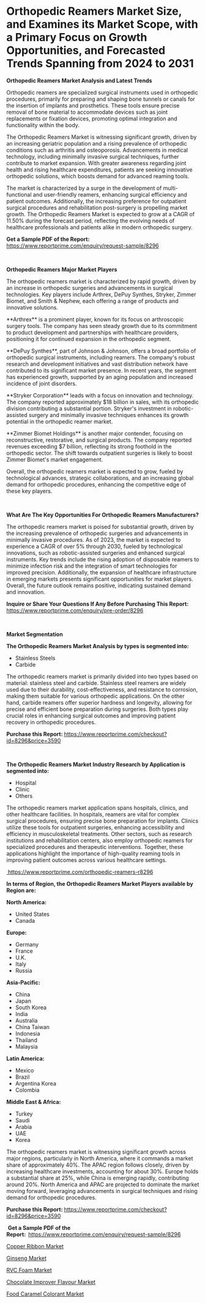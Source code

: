 <p><h1>Orthopedic Reamers Market Size, and Examines its Market Scope, with a Primary Focus on Growth Opportunities, and Forecasted Trends Spanning from 2024 to 2031</h1></p><p><strong>Orthopedic Reamers Market Analysis and Latest Trends</strong></p>
<p><p>Orthopedic reamers are specialized surgical instruments used in orthopedic procedures, primarily for preparing and shaping bone tunnels or canals for the insertion of implants and prosthetics. These tools ensure precise removal of bone material to accommodate devices such as joint replacements or fixation devices, promoting optimal integration and functionality within the body.</p><p>The Orthopedic Reamers Market is witnessing significant growth, driven by an increasing geriatric population and a rising prevalence of orthopedic conditions such as arthritis and osteoporosis. Advancements in medical technology, including minimally invasive surgical techniques, further contribute to market expansion. With greater awareness regarding joint health and rising healthcare expenditures, patients are seeking innovative orthopedic solutions, which boosts demand for advanced reaming tools.</p><p>The market is characterized by a surge in the development of multi-functional and user-friendly reamers, enhancing surgical efficiency and patient outcomes. Additionally, the increasing preference for outpatient surgical procedures and rehabilitation post-surgery is propelling market growth. The Orthopedic Reamers Market is expected to grow at a CAGR of 11.50% during the forecast period, reflecting the evolving needs of healthcare professionals and patients alike in modern orthopedic surgery.</p></p>
<p><strong>Get a Sample PDF of the Report:&nbsp;</strong> <a href="https://www.reportprime.com/enquiry/request-sample/8296?utm_campaign=1349&utm_medium=2&utm_source=Github&utm_content=ia&utm_term=10102024&utm_id=orthopedic-reamers">https://www.reportprime.com/enquiry/request-sample/8296</a></p>
<p>&nbsp;</p>
<p><strong>Orthopedic Reamers Major Market Players</strong></p>
<p><p>The orthopedic reamers market is characterized by rapid growth, driven by an increase in orthopedic surgeries and advancements in surgical technologies. Key players include Arthrex, DePuy Synthes, Stryker, Zimmer Biomet, and Smith & Nephew, each offering a range of products and innovative solutions.</p><p>**Arthrex** is a prominent player, known for its focus on arthroscopic surgery tools. The company has seen steady growth due to its commitment to product development and partnerships with healthcare providers, positioning it for continued expansion in the orthopedic segment.</p><p>**DePuy Synthes**, part of Johnson & Johnson, offers a broad portfolio of orthopedic surgical instruments, including reamers. The company's robust research and development initiatives and vast distribution network have contributed to its significant market presence. In recent years, the segment has experienced growth, supported by an aging population and increased incidence of joint disorders.</p><p>**Stryker Corporation** leads with a focus on innovation and technology. The company reported approximately $18 billion in sales, with its orthopedic division contributing a substantial portion. Stryker's investment in robotic-assisted surgery and minimally invasive techniques enhances its growth potential in the orthopedic reamer market.</p><p>**Zimmer Biomet Holdings** is another major contender, focusing on reconstructive, restorative, and surgical products. The company reported revenues exceeding $7 billion, reflecting its strong foothold in the orthopedic sector. The shift towards outpatient surgeries is likely to boost Zimmer Biomet's market engagement.</p><p>Overall, the orthopedic reamers market is expected to grow, fueled by technological advances, strategic collaborations, and an increasing global demand for orthopedic procedures, enhancing the competitive edge of these key players.</p></p>
<p>&nbsp;</p>
<p><strong>What Are The Key Opportunities For Orthopedic Reamers Manufacturers?</strong></p>
<p><p>The orthopedic reamers market is poised for substantial growth, driven by the increasing prevalence of orthopedic surgeries and advancements in minimally invasive procedures. As of 2023, the market is expected to experience a CAGR of over 5% through 2030, fueled by technological innovations, such as robotic-assisted surgeries and enhanced surgical instruments. Key trends include the rising adoption of disposable reamers to minimize infection risk and the integration of smart technologies for improved precision. Additionally, the expansion of healthcare infrastructure in emerging markets presents significant opportunities for market players. Overall, the future outlook remains positive, indicating sustained demand and innovation.</p></p>
<p><strong>Inquire or Share Your Questions If Any Before Purchasing This Report:</strong> <a href="https://www.reportprime.com/enquiry/pre-order/8296?utm_campaign=1349&utm_medium=2&utm_source=Github&utm_content=ia&utm_term=10102024&utm_id=orthopedic-reamers">https://www.reportprime.com/enquiry/pre-order/8296</a></p>
<p>&nbsp;</p>
<p><strong>Market Segmentation</strong></p>
<p><strong>The Orthopedic Reamers Market Analysis by types is segmented into:</strong></p>
<p><ul><li>Stainless Steels</li><li>Carbide</li></ul></p>
<p><p>The orthopedic reamers market is primarily divided into two types based on material: stainless steel and carbide. Stainless steel reamers are widely used due to their durability, cost-effectiveness, and resistance to corrosion, making them suitable for various orthopedic applications. On the other hand, carbide reamers offer superior hardness and longevity, allowing for precise and efficient bone preparation during surgeries. Both types play crucial roles in enhancing surgical outcomes and improving patient recovery in orthopedic procedures.</p></p>
<p><strong>Purchase this Report:&nbsp;</strong><a href="https://www.reportprime.com/checkout?id=8296&price=3590&utm_campaign=1349&utm_medium=2&utm_source=Github&utm_content=ia&utm_term=10102024&utm_id=orthopedic-reamers">https://www.reportprime.com/checkout?id=8296&price=3590</a></p>
<p>&nbsp;</p>
<p><strong>The Orthopedic Reamers Market Industry Research by Application is segmented into:</strong></p>
<p><ul><li>Hospital</li><li>Clinic</li><li>Others</li></ul></p>
<p><p>The orthopedic reamers market application spans hospitals, clinics, and other healthcare facilities. In hospitals, reamers are vital for complex surgical procedures, ensuring precise bone preparation for implants. Clinics utilize these tools for outpatient surgeries, enhancing accessibility and efficiency in musculoskeletal treatments. Other sectors, such as research institutions and rehabilitation centers, also employ orthopedic reamers for specialized procedures and therapeutic interventions. Together, these applications highlight the importance of high-quality reaming tools in improving patient outcomes across various healthcare settings.</p></p>
<p><a href="https://www.reportprime.com/orthopedic-reamers-r8296?utm_campaign=1349&utm_medium=2&utm_source=Github&utm_content=ia&utm_term=10102024&utm_id=orthopedic-reamers">&nbsp;https://www.reportprime.com/orthopedic-reamers-r8296</a></p>
<p><strong>In terms of Region, the Orthopedic Reamers Market Players available by Region are:</strong></p>
<p>
    <p> <strong> North America: </strong>
        <ul>
            <li>United States</li>
            <li>Canada</li>
        </ul>
        </p> 
    <p> <strong> Europe: </strong>
        <ul>
            <li>Germany</li>
            <li>France</li>
            <li>U.K.</li>
            <li>Italy</li>
            <li>Russia</li>
        </ul>
        </p> 
    <p> <strong> Asia-Pacific: </strong>
        <ul>
            <li>China</li>
            <li>Japan</li>
            <li>South Korea</li>
            <li>India</li>
            <li>Australia</li>
            <li>China Taiwan</li>
            <li>Indonesia</li>
            <li>Thailand</li>
            <li>Malaysia</li>
        </ul>
        </p> 
    <p> <strong> Latin America: </strong>
        <ul>
            <li>Mexico</li>
            <li>Brazil</li>
            <li>Argentina Korea</li>
            <li>Colombia</li>
        </ul>
        </p> 
    <p> <strong> Middle East & Africa: </strong>
        <ul>
            <li>Turkey</li>
            <li>Saudi</li>
            <li>Arabia</li>
            <li>UAE</li>
            <li>Korea</li>
        </ul>
    </p>
    </p>
<p><p>The orthopedic reamers market is witnessing significant growth across major regions, particularly in North America, where it commands a market share of approximately 40%. The APAC region follows closely, driven by increasing healthcare investments, accounting for about 30%. Europe holds a substantial share at 25%, while China is emerging rapidly, contributing around 20%. North America and APAC are projected to dominate the market moving forward, leveraging advancements in surgical techniques and rising demand for orthopedic procedures.</p></p>
<p><strong>Purchase this Report: </strong><a href="https://www.reportprime.com/checkout?id=8296&price=3590&utm_campaign=1349&utm_medium=2&utm_source=Github&utm_content=ia&utm_term=10102024&utm_id=orthopedic-reamers">https://www.reportprime.com/checkout?id=8296&price=3590</a></p>
<p>&nbsp;<strong>Get a Sample PDF of the Report:&nbsp;&nbsp;</strong><a href="https://www.reportprime.com/enquiry/request-sample/8296?utm_campaign=1349&utm_medium=2&utm_source=Github&utm_content=ia&utm_term=10102024&utm_id=orthopedic-reamers">https://www.reportprime.com/enquiry/request-sample/8296</a></p>
<p><strong></strong></p>
<p><p><a href="https://www.linkedin.com/pulse/global-copper-ribbon-nexus-sector-confluences-regional-catalysts-rzhne?utm_campaign=1349&utm_medium=2&utm_source=Github&utm_content=ia&utm_term=10102024&utm_id=orthopedic-reamers">Copper Ribbon Market</a></p><p><a href="https://www.linkedin.com/pulse/ginseng-market-revolution-size-share-emerging-trends-2024--bhiic?utm_campaign=1349&utm_medium=2&utm_source=Github&utm_content=ia&utm_term=10102024&utm_id=orthopedic-reamers">Ginseng Market</a></p><p><a href="https://www.linkedin.com/pulse/rvc-foam-market-segmentation-geographical-regions-forcast-till-n2lce?utm_campaign=1349&utm_medium=2&utm_source=Github&utm_content=ia&utm_term=10102024&utm_id=orthopedic-reamers">RVC Foam Market</a></p><p><a href="https://issuu.com/reportprime-2/docs/chocolate-improver-flavour-market-s_73c3bf5fa57ff9?utm_campaign=1349&utm_medium=2&utm_source=Github&utm_content=ia&utm_term=10102024&utm_id=orthopedic-reamers">Chocolate Improver Flavour Market</a></p><p><a href="https://issuu.com/reportprime-2/docs/food-caramel-colorant-market-size-2_9aa8773b264333?utm_campaign=1349&utm_medium=2&utm_source=Github&utm_content=ia&utm_term=10102024&utm_id=orthopedic-reamers">Food Caramel Colorant Market</a></p></p>